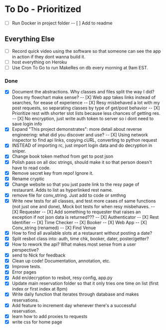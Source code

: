 # To Do - Prioritized

- [ ] Run Docker in project folder
-- [ ] Add to readme



## Everything Else

- [ ] Record quick video using the software so that someone can see the app in action if they dont wanna build it. 
- [ ] host everything on Heroku
- [ ] Use Cron To Go to run MakeRes on db every morning at 9am EST. 

### Done



- [X] Document the abstractions. Why classes and files split the way I did? Does my flowchart make sense?
-- [X] Web app takes links instead of searches, for eease of experience
-- [X] Resy misbehaved a lot with my post requests, so separating classes by type of get/post behavior
-- [X] Prioritize rest with shorter slot lists because less chances of getting res.
-- [X] No encryption, just write auth token to server so i dont need to save login info
- [X] Expand "This project demonstrates": more detail about reverse engineering: what did you discover and use?
-- [X] Using network inspector to find api links, copying cURL, converting to python request
- [X] INSTEAD of importing rc, just import login data and do decryption in sniper. 
- [X] Change book token method from get to post json
- [X] Polish pass on all doc strings, should make it so that person doesn't have to read code. 
- [X] Remove secret key from repo! Ignore it. 
- [X] Rename cryptic
- [X] Change website so that you just paste link to the resy page of restaurant. Adds to list as hyperlinked rest name. 
- [X] remove file for conv_string. Just add to code or smthng
- [X] Write new tests for all classes, and test more cases of same functions (not just one and done), Mock bot tests for when resy misbehaves.
-- [X] Requester
-- [X] Add something to requester that raises an exception if not json data is returned???
-- [X] Authenticator
-- [X] Rest Identifier
-- [X] Time Checker
-- [X] Booker
-- [X] Web App
-- [X] Conv_string (renamed)
-- [X] Find Venue
- [X] How to find all available slots at a restaurant without posting a date?
- [X] Split resbot class into: auth, time chk, booker, dater, poster/getter?
- [X] How to rework the api? What makes most sense from a user perspective?
- [X] send to Nick for feedback
- [X] Clean up code! Documentation, annotation, etc.
- [X] Improve tests. 
- [X] Error pages
- [X] Add en/decryption to resbot, resy config, app.py
- [X] Update main reservation folder so that it only tries one time on list (first index or first index at 8pm)
- [X] Write daily function that iterates through database and makes reservations. 
- [X] Add feature to increment day whenever there's a successful reservation. 
- [X] learn how to add proxies to requests
- [X] write css for home page